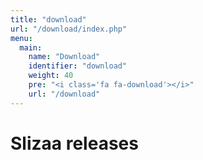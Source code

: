 ```yaml
---
title: "download"
url: "/download/index.php"
menu:
  main:
    name: "Download"
    identifier: "download"
    weight: 40
    pre: "<i class='fa fa-download'></i>" 
    url: "/download"   
---
```


<h1><b>Slizaa</b> releases</h1>

<div class="content">
<?php
 include("versions.php");
?>
</div>
